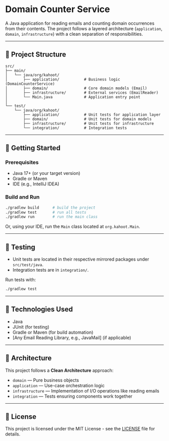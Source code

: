 # Domain Counter Service

A Java application for reading emails and counting domain occurrences from their contents. The project follows a layered architecture (`application`, `domain`, `infrastructure`) with a clean separation of responsibilities.

---

## 📁 Project Structure

```
src/
├── main/
│   └── java/org/kahoot/
│       ├── application/           # Business logic (DomainCounterService)
│       ├── domain/                # Core domain models (Email)
│       ├── infrastructure/        # External services (EmailReader)
│       └── Main.java              # Application entry point
│
└── test/
    └── java/org/kahoot/
        ├── application/           # Unit tests for application layer
        ├── domain/                # Unit tests for domain models
        ├── infrastructure/        # Unit tests for infrastructure
        └── integration/           # Integration tests
```

---

## 🚀 Getting Started

### Prerequisites

- Java 17+ (or your target version)
- Gradle or Maven
- IDE (e.g., IntelliJ IDEA)

### Build and Run

```bash
./gradlew build      # build the project
./gradlew test       # run all tests
./gradlew run        # run the main class
```

Or, using your IDE, run the `Main` class located at `org.kahoot.Main`.

---

## 🧪 Testing

- Unit tests are located in their respective mirrored packages under `src/test/java`.
- Integration tests are in `integration/`.

Run tests with:

```bash
./gradlew test
```

---

## 🧱 Technologies Used

- Java
- JUnit (for testing)
- Gradle or Maven (for build automation)
- [Any Email Reading Library, e.g., JavaMail] (if applicable)

---

## 🧼 Architecture

This project follows a **Clean Architecture** approach:

- `domain` — Pure business objects
- `application` — Use-case orchestration logic
- `infrastructure` — Implementation of I/O operations like reading emails
- `integration` — Tests ensuring components work together

---

## 📄 License

This project is licensed under the MIT License - see the [LICENSE](LICENSE) file for details.
